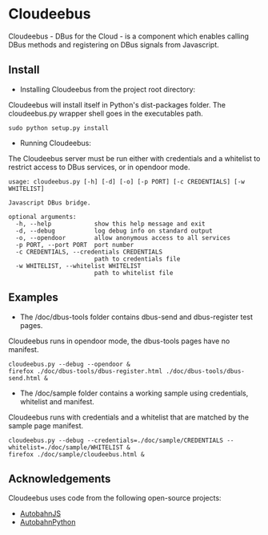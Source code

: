 
Cloudeebus
==========

Cloudeebus - DBus for the Cloud - is a component which enables calling DBus
 methods and registering on DBus signals from Javascript.


Install
-------

  * Installing Cloudeebus from the project root directory:

Cloudeebus will install itself in Python's dist-packages folder. The
 cloudeebus.py wrapper shell goes in the executables path.

	sudo python setup.py install


  * Running Cloudeebus:

The Cloudeebus server must be run either with credentials and a whitelist to
 restrict access to DBus services, or in opendoor mode.

	usage: cloudeebus.py [-h] [-d] [-o] [-p PORT] [-c CREDENTIALS] [-w WHITELIST]
	
	Javascript DBus bridge.
	
	optional arguments:
	  -h, --help            show this help message and exit
	  -d, --debug           log debug info on standard output
	  -o, --opendoor        allow anonymous access to all services
	  -p PORT, --port PORT  port number
	  -c CREDENTIALS, --credentials CREDENTIALS
	                        path to credentials file
	  -w WHITELIST, --whitelist WHITELIST
	                        path to whitelist file


Examples
--------

  * The /doc/dbus-tools folder contains dbus-send and dbus-register test pages.

Cloudeebus runs in opendoor mode, the dbus-tools pages have no manifest.

	cloudeebus.py --debug --opendoor &
	firefox ./doc/dbus-tools/dbus-register.html ./doc/dbus-tools/dbus-send.html &

  * The /doc/sample folder contains a working sample using credentials, whitelist
   and manifest.

Cloudeebus runs with credentials and a whitelist that are matched by the
 sample page manifest.

	cloudeebus.py --debug --credentials=./doc/sample/CREDENTIALS --whitelist=./doc/sample/WHITELIST &
	firefox ./doc/sample/cloudeebus.html &


Acknowledgements
----------------

Cloudeebus uses code from the following open-source projects:

  * [AutobahnJS](http://autobahn.ws/js)
  * [AutobahnPython](http://autobahn.ws/python)
